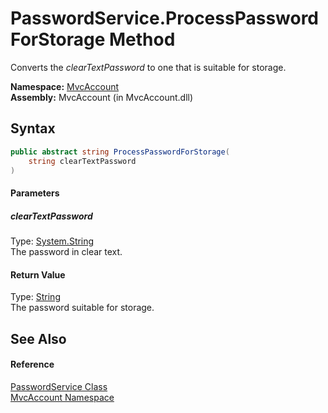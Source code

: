 PasswordService.ProcessPasswordForStorage Method
================================================
Converts the *clearTextPassword* to one that is suitable for storage.

**Namespace:** [MvcAccount][1]  
**Assembly:** MvcAccount (in MvcAccount.dll)

Syntax
------

```csharp
public abstract string ProcessPasswordForStorage(
	string clearTextPassword
)
```

#### Parameters

##### *clearTextPassword*
Type: [System.String][2]  
The password in clear text.

#### Return Value
Type: [String][2]  
The password suitable for storage.

See Also
--------

#### Reference
[PasswordService Class][3]  
[MvcAccount Namespace][1]  

[1]: ../README.md
[2]: http://msdn.microsoft.com/en-us/library/s1wwdcbf
[3]: README.md